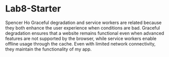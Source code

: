 # Lab8-Starter
Spencer Ho
Graceful degradation and service workers are related because they both enhance the user experience when conditions are bad. Graceful degradation ensures that a website remains functional even when advanced features are not supported by the browser, while service workers enable offline usage through the cache. Even with limited network connectivity, they maintain the functionality of my app.